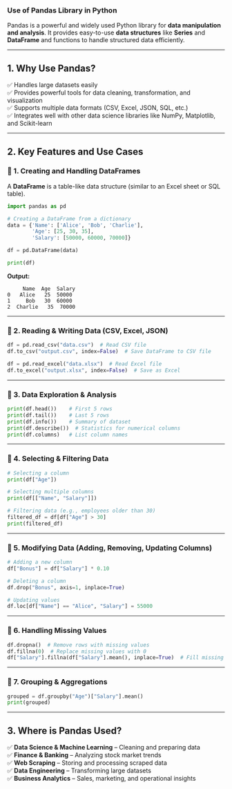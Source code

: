 ### **Use of Pandas Library in Python**
Pandas is a powerful and widely used Python library for **data manipulation and analysis**. It provides easy-to-use **data structures** like **Series** and **DataFrame** and functions to handle structured data efficiently.

---

## **1. Why Use Pandas?**
✅ Handles large datasets easily  
✅ Provides powerful tools for data cleaning, transformation, and visualization  
✅ Supports multiple data formats (CSV, Excel, JSON, SQL, etc.)  
✅ Integrates well with other data science libraries like NumPy, Matplotlib, and Scikit-learn  

---

## **2. Key Features and Use Cases**
### **🔹 1. Creating and Handling DataFrames**
A **DataFrame** is a table-like data structure (similar to an Excel sheet or SQL table).

```python
import pandas as pd

# Creating a DataFrame from a dictionary
data = {'Name': ['Alice', 'Bob', 'Charlie'],
        'Age': [25, 30, 35],
        'Salary': [50000, 60000, 70000]}

df = pd.DataFrame(data)

print(df)
```
**Output:**
```
     Name  Age  Salary
0   Alice   25  50000
1     Bob   30  60000
2  Charlie   35  70000
```

---

### **🔹 2. Reading & Writing Data (CSV, Excel, JSON)**
```python
df = pd.read_csv("data.csv")  # Read CSV file
df.to_csv("output.csv", index=False)  # Save DataFrame to CSV file

df = pd.read_excel("data.xlsx")  # Read Excel file
df.to_excel("output.xlsx", index=False)  # Save as Excel
```

---

### **🔹 3. Data Exploration & Analysis**
```python
print(df.head())    # First 5 rows
print(df.tail())    # Last 5 rows
print(df.info())    # Summary of dataset
print(df.describe())  # Statistics for numerical columns
print(df.columns)   # List column names
```

---

### **🔹 4. Selecting & Filtering Data**
```python
# Selecting a column
print(df["Age"])

# Selecting multiple columns
print(df[["Name", "Salary"]])

# Filtering data (e.g., employees older than 30)
filtered_df = df[df["Age"] > 30]
print(filtered_df)
```

---

### **🔹 5. Modifying Data (Adding, Removing, Updating Columns)**
```python
# Adding a new column
df["Bonus"] = df["Salary"] * 0.10  

# Deleting a column
df.drop("Bonus", axis=1, inplace=True)

# Updating values
df.loc[df["Name"] == "Alice", "Salary"] = 55000
```

---

### **🔹 6. Handling Missing Values**
```python
df.dropna()  # Remove rows with missing values
df.fillna(0)  # Replace missing values with 0
df["Salary"].fillna(df["Salary"].mean(), inplace=True)  # Fill missing salary with average
```

---

### **🔹 7. Grouping & Aggregations**
```python
grouped = df.groupby("Age")["Salary"].mean()
print(grouped)
```

---

## **3. Where is Pandas Used?**
✅ **Data Science & Machine Learning** – Cleaning and preparing data  
✅ **Finance & Banking** – Analyzing stock market trends  
✅ **Web Scraping** – Storing and processing scraped data  
✅ **Data Engineering** – Transforming large datasets  
✅ **Business Analytics** – Sales, marketing, and operational insights  

